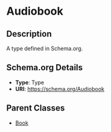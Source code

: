 # Audiobook

## Description
A type defined in Schema.org.

## Schema.org Details
- **Type**: Type
- **URI**: https://schema.org/Audiobook

## Parent Classes
- [Book](../Book.md)

